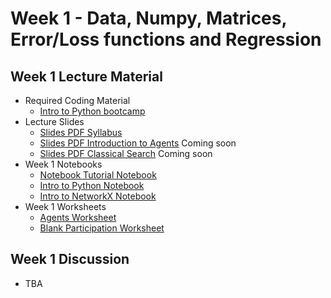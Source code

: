 # Week 1 - Data, Numpy, Matrices, Error/Loss functions and Regression

## Week 1 Lecture Material
  - Required Coding Material
    - [Intro to Python bootcamp](https://canvas.ucsd.edu/courses/66898/pages/python-resources)
  - Lecture Slides 
    - [Slides PDF Syllabus](https://drive.google.com/file/d/1vUysOOshxeOrmxPEVQZqlhPXaQ7lSSlH/view?usp=sharing)
    - [Slides PDF Introduction to Agents](#) Coming soon
    - [Slides PDF Classical Search](#) Coming soon
  - Week 1 Notebooks
    - [Notebook Tutorial Notebook](https://colab.research.google.com/drive/1NGS-A5nUNNaTo2hq-mfcIty_BHXZkbPJ?usp=sharing)
    - [Intro to Python Notebook](https://colab.research.google.com/drive/1DZwWkSo9GOdyTdSAGW-sUTr3Xew79o1t?usp=sharing)
    - [Intro to NetworkX Notebook](https://colab.research.google.com/drive/1EicgkS9kM680RTI7I7XEi0An-7yDaZyz?usp=sharing)
  - Week 1 Worksheets
    - [Agents Worksheet](https://drive.google.com/file/d/1QvD5ScPa4OuSQYtxqu8yHf7pwYG0Jf0d/view?usp=sharing)
    - [Blank Participation Worksheet](https://drive.google.com/file/d/1AixFWcweyiHu_42doUkDTWcicPvB7EgQ/view?usp=sharing)
## Week 1 Discussion
  - TBA
